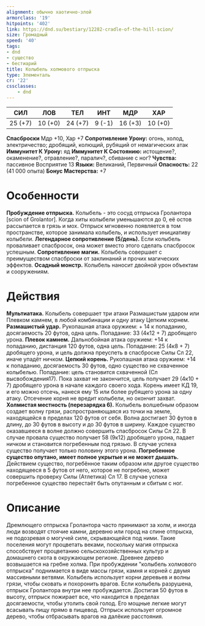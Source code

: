 ```yaml
---
alignment: обычно хаотично-злой
armorclass: '19'
hitpoints: '402'
link: https://dnd.su/bestiary/12282-cradle-of-the-hill-scion/
size: Громадный
speed: '40'
tags:
- dnd
- существо
- бестиарий
title: Колыбель холмового отпрыска
type: Элементаль
cr: '22'
cssclasses:
    - dnd
---
```



| СИЛ | ЛОВ | ТЕЛ | ИНТ | МДР | ХАР |
|---|---|---|---|---|---|
| 25 (+7) | 10 (+0) | 24 (+7) | 9 (-1) | 16 (+3) | 10 (+0) |
**Спасброски** Мдр +10, Хар +7
**Сопротивление Урону:** огонь, холод, электричество; дробящий, колющий, рубящий от немагических атак
**Иммунитет К Урону:** яд
**Иммунитет К Состоянию:** истощение?, окаменение?, отравление?, паралич?, сбивание с ног?
**Чувства:** пассивное Восприятие 13
**Языки:** Великаний, Первичный
**Опасность:** 22 (41 000 опыта)
**Бонус Мастерства:** +7


# Особенности
**Пробуждение отпрыска.** Колыбель - это сосуд отпрыска Гролантора [scion of Grolantor]. Когда хиты колыбели уменьшаются до 0, её остов рассыпается в грязь и мох. Отпрыск мгновенно появляется в том пространстве, которое занимала колыбель, и использует инициативу колыбели.
**Легендарное сопротивление (5/день).** Если колыбель проваливает спасбросок, она может вместо этого сделать спасбросок успешным.
**Сопротивление магии.** Колыбель совершает с преимуществом спасброски от заклинаний и прочих магических эффектов.
**Осадный монстр.** Колыбель наносит двойной урон объектам и сооружениям.


# Действия
**Мультиатака.** Колыбель совершает три атаки Размашистым ударом или Плевком камнем, в любой комбинации и одну атаку Цепким корнем.
**Размашистый удар.** Рукопашная атака оружием: + 14 к попаданию, досягаемость 20 футов, одна цель. Попадание: 33 (4к12 + 7) дробящего урона.
**Плевок камнем.** Дальнобойная атака оружием: +14 к попаданию, дистанция 120 футов, одна цель. Попадание: 25 (4к8 + 7) дробящего урона, и цель должна преуспеть в спасброске Силы Сл 22, иначе упадёт ничком.
**Цепкий корень.** Рукопашная атака оружием: +14 к попаданию, досягаемость 30 футов, одно существо не схваченное колыбелью. Попадание: цель становится схваченной (Сл высвобождения17). Пока захват не закончится, цель получает 29 (4к10 + 7) дробящего урона в начале каждого своего хода. Корень имеет КД 19, и его можно отсечь, нанеся ему 15 или более рубящего урона за одну атаку. Отсечение корня не вредит колыбели, но окончит захват.
**Холмистая местность (перезарядка 6).** Колыбель волшебным образом создает волну грязи, распространяющаяся из точки на земле, находящейся в пределах 120 футов от себя. Волна достигает 30 футов в длину, до 30 футов в высоту и до 30 футов в ширину. Каждое существо оказавшееся в волне должно совершить спасбросок Силы Сл 22. В случае провала существо получает 58 (9к12) дробящего урона, падает ничком и становится погребенным под грязью. В случае успеха существо получает только половину этого урона.
**Погребенное существо опутано, имеет полное укрытые и не может дышать.** Действием существо, погребённое таким образом или другое существо находящееся в 5 футов от него, которое не погребено, может совершить проверку Силы (Атлетика) Сл 17. В случае успеха погребенное существо перестаёт быть опутанным и сбитым с ног.


# Описание
Дремлющего отпрыска Гролантора часто принимают за холм, и иногда люди возводят стоячие камни, деревню или город на спине отпрыска, не подозревая о могучей силе, скрывающейся под ними. Такие поселения могут процветать веками, поскольку магия отпрыска способствует процветанию сельскохозяйственных культур и домашнего скота в окружающем регионе. Древнее дерево возвышается на гребне холма. При пробуждении "колыбель холмового отпрыска" поднимается в виде массы грязи, камня и корней с двумя массивными ветвями. Колыбель использует корни деревьев и волны грязи, чтобы сковать и похоронить врагов. Если колыбель разрушена, отпрыск Гролантора внутри нее пробуждается. Достигая 50 футов в высоту, отпрыск пожирает все, что находится в пределах досягаемости, чтобы утолить свой голод. Его мощные легкие могут всасывать пищу прямо в пищевод. Отпрыск использует огромное дерево, чтобы отбрасывать врагов на далёкие расстояния.